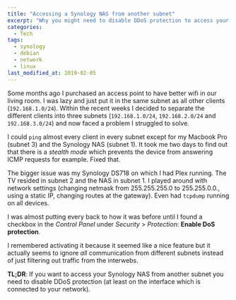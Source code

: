 ```yaml
---
title: "Accessing a Synology NAS from another subnet"
excerpt: "Why you might need to disable DDoS protection to access your network-attached-storage system from another subnet."
categories:
  - Tech
tags:
  - synology
  - debian
  - network
  - linux
last_modified_at: 2019-02-05
---
```


Some months ago I purchased an access point to have better wifi in our living room. I was lazy and just put it in the same subnet as all other clients (`192.168.1.0/24`).
Within the recent weeks I decided to separate the different clients into three subnets (`192.168.1.0/24`, `192.168.2.0/24` and `192.168.3.0/24`) and now faced a problem I struggled to solve.

I could `ping` almost every client in every subnet except for my Macbook Pro (subnet 3) and the Synology NAS (subnet 1). It took me two days to find out that there is a *stealth mode* which prevents the device from answering ICMP requests for example. Fixed that.

The bigger issue was my Synology DS718 on which I had Plex running. The TV resided in subnet 2 and the NAS in subnet 1. I played around with network settings (changing netmask from 255.255.255.0 to 255.255.0.0., using a static IP, changing routes at the gateway). Even had `tcpdump` running on all devices.

I was almost putting every back to how it was before until I found a checkbox in the _Control Panel_ under _Security_ > _Protection_: **Enable DoS protection**.

I remembered activating it because it seemed like a nice feature but it actually seems to ignore _all_ communication from different subnets instead of just filtering out traffic from the interwebs.

**TL;DR**: If you want to access your Synology NAS from another subnet you need to disable DDoS protection (at least on the interface which is connected to your network).
